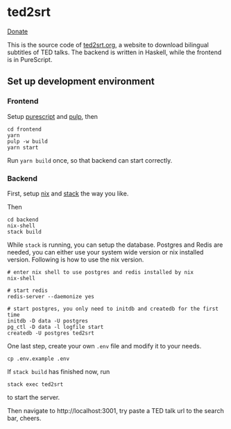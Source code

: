 # ted2srt

[Donate](https://liberapay.com/rnons/)

This is the source code of [ted2srt.org](https://ted2srt.org), a website to download bilingual subtitles of TED talks. The backend is written in Haskell, while the frontend is in PureScript.

## Set up development environment

### Frontend

Setup [purescript](https://github.com/purescript/purescript) and [pulp](https://github.com/purescript-contrib/pulp), then

```
cd frontend
yarn
pulp -w build
yarn start
```

Run `yarn build` once, so that backend can start correctly.

### Backend

First, setup [nix](https://nixos.org/nix/) and [stack](https://docs.haskellstack.org/en/stable/README/) the way you like.

Then

```
cd backend
nix-shell
stack build
```

While `stack` is running, you can setup the database. Postgres and Redis are needed, you can either use your system wide version or nix installed version. Following is how to use the nix version.

```
# enter nix shell to use postgres and redis installed by nix
nix-shell

# start redis
redis-server --daemonize yes

# start postgres, you only need to initdb and createdb for the first time
initdb -D data -U postgres
pg_ctl -D data -l logfile start
createdb -U postgres ted2srt
```

One last step, create your own `.env` file and modify it to your needs.

```
cp .env.example .env
```

If `stack build` has finished now, run

```
stack exec ted2srt
```

to start the server.

Then navigate to http://localhost:3001, try paste a TED talk url to the search bar, cheers.
